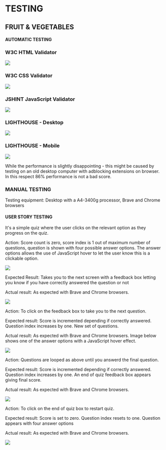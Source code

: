 # TESTING



## FRUIT & VEGETABLES

#### AUTOMATIC TESTING

### W3C HTML Validator

<img src = 'assets/test/w3c-html-validator-results.jpg'>


### W3C CSS Validator

<img src = 'assets/test/w3c-css-validator-results.jpg'>

### JSHINT JavaScript Validator

<img src = 'assets/test/jshint-js-validator-results.jpg'>

### LIGHTHOUSE - Desktop

<img src = 'assets/test/lighthouse-performance-desktop-results.jpg'>

### LIGHTHOUSE - Mobile

<img src = 'assets/test/lighthouse-performance-mobile-results.jpg'>

While the performance is slightly disappointing - this might be caused by testing on an old desktop computer with adblocking extensions on browser. In this respect 86% performance is not a bad score.

### MANUAL TESTING

Testing equipment: Desktop with a A4-3400g processor, Brave and Chrome browsers

#### USER STORY TESTING

It's a simple quiz where the user clicks on the relevant option as they progress on the quiz.

Action: Score count is zero, score index is 1 out of maximum number of questions, question is shown with four possible answer options. The answer options allows the use of JavaScript hover to let the user know this is a clickable option.

<img src = 'assets/user_testing/1testing-home-page.jpg'>

Expected Result: Takes you to the next screen with a feedback box letting you know if you have correctly answered the question or not

Actual result: As expected with Brave and Chrome browsers.

<img src = 'assets/user_testing/2usertesting.png'>

Action: To click on the feedback box to take you to the next question.

Expected result: Score is incremented depending if correctly answered. Question index increases by one. New set of questions. 

Actual result: As expected with Brave and Chrome browsers. Image below shows one of the answer options with a JavaScript hover effect.

<img src = 'assets/user_testing/3usertesting.png'>

Action: Questions are looped as above until you answerd the final question.

Expected result: Score is incremented depending if correctly answered. Question index increases by one. An end of quiz feedback box appears giving final score.

Actual result: As expected with Brave and Chrome browsers.

<img src = 'assets/user_testing/4usertesting.png'>

Action: To click on the end of quiz box to restart quiz.

Expected result: Score is set to zero. Question index resets to one. Question appears with four answer options

Actual result: As expected with Brave and Chrome browsers.

<img src = 'assets/user_testing/5usertesting.png'>









































